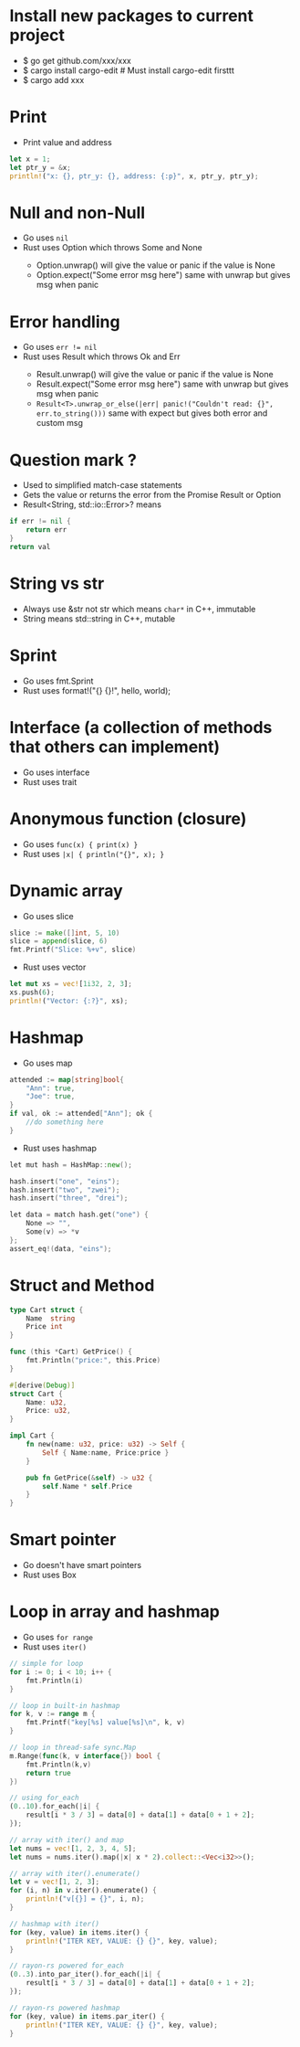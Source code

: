 Install new packages to current project
=====
* $ go get github.com/xxx/xxx
* $ cargo install cargo-edit # Must install cargo-edit firsttt
* $ cargo add xxx

Print
=====
* Print value and address
```rust
let x = 1;
let ptr_y = &x;
println!("x: {}, ptr_y: {}, address: {:p}", x, ptr_y, ptr_y);
```

Null and non-Null
=====
* Go uses `nil`
* Rust uses Option<T> which throws Some and None
    * Option<T>.unwrap() will give the value or panic if the value is None
    * Option<T>.expect("Some error msg here") same with unwrap but gives msg when panic

Error handling
=====
* Go uses `err != nil`
* Rust uses Result<T> which throws Ok and Err
    * Result<T>.unwrap() will give the value or panic if the value is None
    * Result<T>.expect("Some error msg here") same with unwrap but gives msg when panic
    * `Result<T>.unwrap_or_else(|err| panic!("Couldn't read: {}", err.to_string()))` same with expect but gives both error and custom msg

Question mark ?
=====
* Used to simplified match-case statements
* Gets the value or returns the error from the Promise Result<T> or Option<T>
* Result<String, std::io::Error>? means
```go
if err != nil {
    return err
}
return val
```

String vs str
=====
* Always use &str not str which means `char*` in C++, immutable
* String means std::string in C++, mutable

Sprint
=====
* Go uses fmt.Sprint
* Rust uses format!("{} {}!", hello, world);

Interface (a collection of methods that others can implement)
=====
* Go uses interface
* Rust uses trait

Anonymous function (closure)
=====
* Go uses `func(x) { print(x) }`
* Rust uses `|x| { println("{}", x); }`

Dynamic array
=====
* Go uses slice
```go
slice := make([]int, 5, 10)
slice = append(slice, 6)
fmt.Printf("Slice: %+v", slice)
```
* Rust uses vector
```rust
let mut xs = vec![1i32, 2, 3];
xs.push(6);
println!("Vector: {:?}", xs);
```

Hashmap
=====
* Go uses map
```go
attended := map[string]bool{
    "Ann": true,
    "Joe": true,
}
if val, ok := attended["Ann"]; ok {
    //do something here
}
```
* Rust uses hashmap
```go
let mut hash = HashMap::new();

hash.insert("one", "eins");
hash.insert("two", "zwei");
hash.insert("three", "drei");

let data = match hash.get("one") {
    None => "",
    Some(v) => *v
};
assert_eq!(data, "eins");
```

Struct and Method
=====
```go
type Cart struct {
    Name  string
    Price int
}

func (this *Cart) GetPrice() {
    fmt.Println("price:", this.Price)
}
```
```rust
#[derive(Debug)]
struct Cart {
    Name: u32,
    Price: u32,
}

impl Cart {
    fn new(name: u32, price: u32) -> Self {
        Self { Name:name, Price:price }
    }

    pub fn GetPrice(&self) -> u32 {
        self.Name * self.Price
    }
}
```

Smart pointer
=====
* Go doesn't have smart pointers
* Rust uses Box<T>

Loop in array and hashmap
=====
* Go uses `for range`
* Rust uses `iter()`
```go
// simple for loop
for i := 0; i < 10; i++ {
    fmt.Println(i)
}

// loop in built-in hashmap
for k, v := range m {
    fmt.Printf("key[%s] value[%s]\n", k, v)
}

// loop in thread-safe sync.Map
m.Range(func(k, v interface{}) bool {
    fmt.Println(k,v)
    return true
})
```
```rust
// using for_each
(0..10).for_each(|i| {
    result[i * 3 / 3] = data[0] + data[1] + data[0 + 1 + 2];
});

// array with iter() and map
let nums = vec![1, 2, 3, 4, 5];
let nums = nums.iter().map(|x| x * 2).collect::<Vec<i32>>();

// array with iter().enumerate()
let v = vec![1, 2, 3];
for (i, n) in v.iter().enumerate() {
    println!("v[{}] = {}", i, n);
}

// hashmap with iter()
for (key, value) in items.iter() {
    println!("ITER KEY, VALUE: {} {}", key, value);
}

// rayon-rs powered for_each
(0..3).into_par_iter().for_each(|i| {
    result[i * 3 / 3] = data[0] + data[1] + data[0 + 1 + 2];
});

// rayon-rs powered hashmap
for (key, value) in items.par_iter() {
    println!("ITER KEY, VALUE: {} {}", key, value);
}
```
